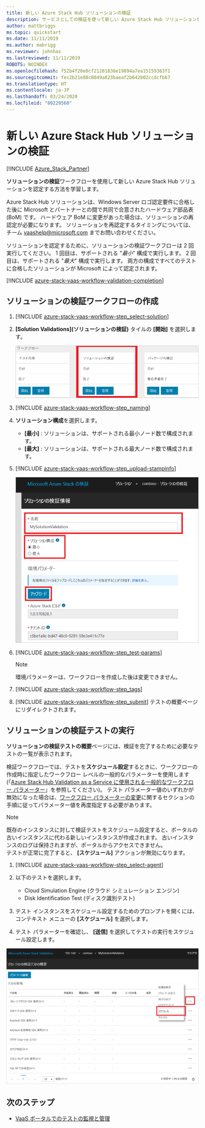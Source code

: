 ```yaml
---
title: 新しい Azure Stack Hub ソリューションの検証
description: サービスとしての検証を使って新しい Azure Stack Hub ソリューションを検証する方法について説明します。
author: mattbriggs
ms.topic: quickstart
ms.date: 11/11/2019
ms.author: mabrigg
ms.reviewer: johnhas
ms.lastreviewed: 11/11/2019
ROBOTS: NOINDEX
ms.openlocfilehash: f52b4f20e0cf21201836e19894a7ea15159363f1
ms.sourcegitcommit: fec2b21e80c8049a823baeaf2b642802ccdcfb67
ms.translationtype: HT
ms.contentlocale: ja-JP
ms.lasthandoff: 03/24/2020
ms.locfileid: "80229560"
---
```

# <a name="validate-a-new-azure-stack-hub-solution"></a>新しい Azure Stack Hub ソリューションの検証

[!INCLUDE [Azure_Stack_Partner](./includes/azure-stack-partner-appliesto.md)]

**ソリューションの検証**ワークフローを使用して新しい Azure Stack Hub ソリューションを認定する方法を学習します。

Azure Stack Hub ソリューションは、Windows Server ロゴ認定要件に合格した後に Microsoft とパートナーとの間で共同で合意されたハードウェア部品表 (BoM) です。 ハードウェア BoM に変更があった場合は、ソリューションの再認定が必要になります。 ソリューションを再認定するタイミングについては、チーム [vaashelp@microsoft.com](mailto:vaashelp@microsoft.com) までお問い合わせください。

ソリューションを認定するために、ソリューションの検証ワークフローは 2 回実行してください。 1 回目は、サポートされる "*最小*" 構成で実行します。 2 回目は、サポートされる "*最大*" 構成で実行します。 両方の構成ですべてのテストに合格したソリューションが Microsoft によって認定されます。

[!INCLUDE [azure-stack-vaas-workflow-validation-completion](includes/azure-stack-vaas-workflow-validation-completion.md)]

## <a name="create-a-solution-validation-workflow"></a>ソリューションの検証ワークフローの作成

1. [!INCLUDE [azure-stack-vaas-workflow-step_select-solution](includes/azure-stack-vaas-workflow-step_select-solution.md)]

3. **[Solution Validations]\(ソリューションの検証\)** タイルの **[開始]** を選択します。

    ![ソリューションの検証ワークフローのタイル](media/tile_validation-solution.png)

4. [!INCLUDE [azure-stack-vaas-workflow-step_naming](includes/azure-stack-vaas-workflow-step_naming.md)]

5. **ソリューション構成**を選択します。
    - **[最小]** : ソリューションは、サポートされる最小ノード数で構成されます。
    - **[最大]** : ソリューションは、サポートされる最大ノード数で構成されます。
6. [!INCLUDE [azure-stack-vaas-workflow-step_upload-stampinfo](includes/azure-stack-vaas-workflow-step_upload-stampinfo.md)]

    ![ソリューションの検証の情報](media/workflow_validation-solution_info.png)

7. [!INCLUDE [azure-stack-vaas-workflow-step_test-params](includes/azure-stack-vaas-workflow-step_test-params.md)]

    > [!NOTE]
    > 環境パラメーターは、ワークフローを作成した後は変更できません。

8. [!INCLUDE [azure-stack-vaas-workflow-step_tags](includes/azure-stack-vaas-workflow-step_tags.md)]
9. [!INCLUDE [azure-stack-vaas-workflow-step_submit](includes/azure-stack-vaas-workflow-step_submit.md)]
    テストの概要ページにリダイレクトされます。

## <a name="run-solution-validation-tests"></a>ソリューションの検証テストの実行

**ソリューションの検証テストの概要**ページには、検証を完了するために必要なテストの一覧が表示されます。

検証ワークフローでは、テストを**スケジュール設定**するときに、ワークフローの作成時に指定したワークフロー レベルの一般的なパラメーターを使用します (「[Azure Stack Hub Validation as a Service に使用される一般的なワークフロー パラメーター](azure-stack-vaas-parameters.md)」を参照してください)。 テスト パラメーター値のいずれかが無効になった場合は、[ワークフロー パラメーターの変更](azure-stack-vaas-monitor-test.md#change-workflow-parameters)に関するセクションの手順に従ってパラメーター値を再度指定する必要があります。

> [!NOTE]
> 既存のインスタンスに対して検証テストをスケジュール設定すると、ポータルの古いインスタンスに代わる新しいインスタンスが作成されます。 古いインスタンスのログは保持されますが、ポータルからアクセスできません。  
テストが正常に完了すると、 **[スケジュール]** アクションが無効になります。

1. [!INCLUDE [azure-stack-vaas-workflow-step_select-agent](includes/azure-stack-vaas-workflow-step_select-agent.md)]

2. 以下のテストを選択します。
    - Cloud Simulation Engine (クラウド シミュレーション エンジン)
    - Disk Identification Test (ディスク識別テスト)

3. テスト インスタンスをスケジュール設定するためのプロンプトを開くには、コンテキスト メニューの **[スケジュール]** を選択します。

4. テスト パラメーターを確認し、 **[送信]** を選択してテストの実行をスケジュール設定します。

![ソリューションの検証テストをスケジュール設定する](media/workflow_validation-solution_schedule-test.png)

## <a name="next-steps"></a>次のステップ

- [VaaS ポータルでのテストの監視と管理](azure-stack-vaas-monitor-test.md)